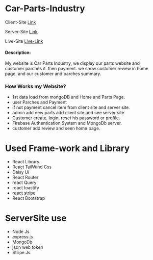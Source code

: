 # Car-Parts-Industry

Client-Site [Link](https://github.com/)

Server-Site [Link](https://github.com/)

Live-Site [Live-Link]()

#### Description:

My website is Car Parts Industry, we display our parts website and customer parches it. then payment. we show customer review in home page. and our customer and parches summary.

### How Works my Website?

- 1st data load from mongoDB and Home and Parts Page.
- user Parches and Payment
- if not payment cancel item from client site and server site.
- admin add new parts add client site and see server site
- Customer create, login, reset his password or profile.
- Firebase Authentication System and MongoDb server.
- customer add review and seen home page.

# Used Frame-work and Library

- React Library.
- React TailWind Css
- Daisy Ui
- React Router
- react Query
- react toastify
- react stripe
- React Bootstrap

# ServerSite use

- Node Js
- express js
- MongoDb
- json web token
- Stripe Js
